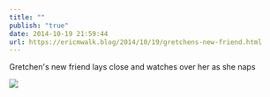 ```yaml
---
title: ""
publish: "true"
date: 2014-10-19 21:59:44
url: https://ericmwalk.blog/2014/10/19/gretchens-new-friend.html
---
```


Gretchen's new friend lays close and watches over her as she naps

![](https://ericmwalk.blog/uploads/2022/2279e663f1.jpg)